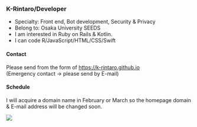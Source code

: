 ### K-Rintaro/Developer 

- Specialty: Front end, Bot development, Security & Privacy 
- Belong to: Osaka University SEEDS
- I am interested in Ruby on Rails & Kotlin.
- I can code R/JavaScript/HTML/CSS/Swift

#### Contact
Please send from the form of https://k-rintaro.github.io \
(Emergency contact → please send by E-mail)

#### Schedule
I will acquire a domain name in February or March so the homepage domain & E-mail address will be changed soon.

<img src="https://github-readme-stats.vercel.app/api/top-langs/?username=K-Rintaro&layout=compact">

